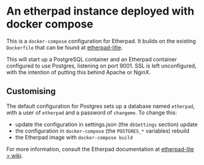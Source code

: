 # An etherpad instance deployed with docker compose

This is a `docker-compose` configuration for Etherpad. It builds on the
existing `Dockerfile` that can be found at
[etherpad-litle](https://github.com/ether/etherpad-lite).

This will start up a PostgreSQL container and an Etherpad container configured
to use Postgres, listening on port 9001. SSL is left unconfigured, with the
intention of putting this behind Apache or NginX.

## Customising

The default configuration for Postgres sets up a database named `etherpad`,
with a user of `etherpad` and a password of `changeme`. To change this:

* update the configuration in settings.json (the `dbSettings` section) update
* the configuration in `docker-compose` (the `POSTGRES_*` variables) rebuild
* the Etherpad image with `docker-compose build`

For more information, consult the Etherpad documentation at
[etherpad-lite > wiki](https://github.com/ether/etherpad-lite/wiki/).
